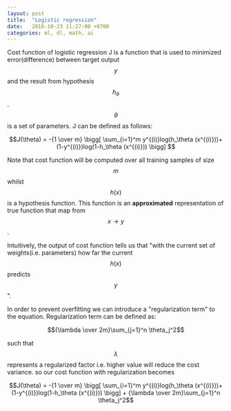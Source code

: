 ```yaml
---
layout: post
title:  "Logistic regression"
date:   2016-10-23 11:27:00 +0700
categories: ml, dl, math, ai
---
```


Cost function of logistic regression J is a function that is used to minimized 
error(difference) between target output $$y$$ and the result from hypothesis $$h_\theta$$.
$$\theta$$ is a set of parameters. J can be defined as follows: 

$$J(\theta) = -{1 \over m} \bigg[ \sum_{i=1}^m y^{(i)}log(h_\theta (x^{(i)}))+(1-y^{(i)})log(1-h_\theta (x^{(i)})) \bigg] $$

Note that cost function will be computed over all training samples of size $$m$$ whilst $$h(x)$$ is a hypothesis function.
This function is an **approximated** representation of true function that map from $$x \longrightarrow y$$.

Intuitively, the output of cost function tells us that "with the current set of weights(i.e. parameters) how far the current $$h(x)$$ predicts $$y$$".
 
In order to prevent overfitting we can introduce a "regularization term" to the equation.
Regularization term can be defined as:

$${\lambda \over 2m}\sum_{j=1}^n \theta_j^2$$

such that $$\lambda$$ represents a regularized factor i.e. higher value will reduce the cost variance.
so our cost function with regularization becomes

$$J(\theta) = -{1 \over m} \bigg[ \sum_{i=1}^m y^{(i)}log(h_\theta (x^{(i)}))+(1-y^{(i)})log(1-h_\theta (x^{(i)})) \bigg] + {\lambda \over 2m}\sum_{j=1}^n \theta_j^2$$